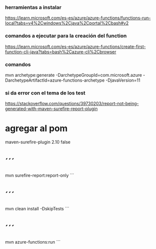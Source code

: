 

### herramientas a instalar
https://learn.microsoft.com/es-es/azure/azure-functions/functions-run-local?tabs=v4%2Cwindows%2Cjava%2Cportal%2Cbash#v2

### comandos a ejecutar para la creación del function
https://learn.microsoft.com/es-es/azure/azure-functions/create-first-function-cli-java?tabs=bash%2Cazure-cli%2Cbrowser

### comandos
mvn archetype:generate -DarchetypeGroupId=com.microsoft.azure -DarchetypeArtifactId=azure-functions-archetype -DjavaVersion=11

### si da error con el tema de los test
https://stackoverflow.com/questions/39730203/report-not-being-generated-with-maven-surefire-report-plugin
# agregar al pom
<plugin>
            <artifactId>maven-surefire-plugin</artifactId>
            <version>2.10</version>
            <configuration>
                <useFile>false</useFile>
            </configuration>
        </plugin>

# ´´´
mvn surefire-report:report-only
´´´
# ´´´
mvn clean install -DskipTests
´´´
# ´´´
mvn azure-functions:run
´´´